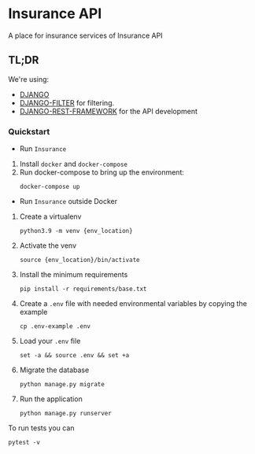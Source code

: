 # Insurance API
A place for insurance services of Insurance API

## TL;DR

We're using:

- [DJANGO](https://www.djangoproject.com/)
- [DJANGO-FILTER](https://django-filter.readthedocs.io/en/stable/) for filtering.
- [DJANGO-REST-FRAMEWORK](https://www.django-rest-framework.org/) for the API development

### Quickstart
 
* Run `Insurance`

1. Install `docker` and `docker-compose`
2. Run docker-compose to bring up the environment:
    ```
    docker-compose up 
    ```
   

* Run `Insurance` outside Docker
1. Create a virtualenv
    ```
    python3.9 -m venv {env_location}
    ```
2. Activate the venv
    ```
    source {env_location}/bin/activate
    ```
3. Install the minimum requirements
    ```
    pip install -r requirements/base.txt
    ```
4. Create a `.env` file with needed environmental variables by copying the example
    ```
    cp .env-example .env
    ```
5. Load your `.env` file
    ```
    set -a && source .env && set +a
    ```
6. Migrate the database
   ```
   python manage.py migrate
   ```
   
7. Run the application
    ```
    python manage.py runserver
    ```


To run tests you can

```
pytest -v
```

